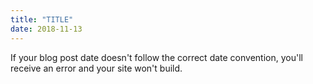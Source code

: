 ```yaml
---
title: "TITLE"
date: 2018-11-13
---
```


If your blog post date doesn't follow the correct date convention, you'll receive an error and your site won't build.
